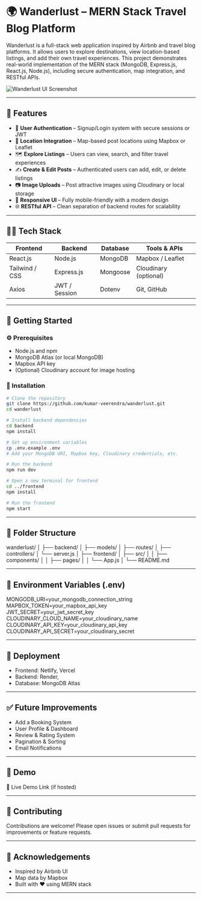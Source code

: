 # 🌍 Wanderlust – MERN Stack Travel Blog Platform

Wanderlust is a full-stack web application inspired by Airbnb and travel blog platforms. It allows users to explore destinations, view location-based listings, and add their own travel experiences. This project demonstrates real-world implementation of the MERN stack (MongoDB, Express.js, React.js, Node.js), including secure authentication, map integration, and RESTful APIs.

![Wanderlust UI Screenshot](https://your-screenshot-link-if-available.com)

---

## 🚀 Features

- 🔐 **User Authentication** – Signup/Login system with secure sessions or JWT
- 📌 **Location Integration** – Map-based post locations using Mapbox or Leaflet
- 🗺️ **Explore Listings** – Users can view, search, and filter travel experiences
- ✍️ **Create & Edit Posts** – Authenticated users can add, edit, or delete listings
- 📷 **Image Uploads** – Post attractive images using Cloudinary or local storage
- 📱 **Responsive UI** – Fully mobile-friendly with a modern design
- 🌐 **RESTful API** – Clean separation of backend routes for scalability

---

## 🧑‍💻 Tech Stack

| Frontend  | Backend       | Database | Tools & APIs           |
|-----------|---------------|----------|-------------------------|
| React.js  | Node.js       | MongoDB  | Mapbox / Leaflet        |
| Tailwind / CSS | Express.js | Mongoose | Cloudinary (optional)   |
| Axios     | JWT / Session | Dotenv   | Git, GitHub             |

---

## 🏁 Getting Started

### ⚙️ Prerequisites

- Node.js and npm
- MongoDB Atlas (or local MongoDB)
- Mapbox API key
- (Optional) Cloudinary account for image hosting

### 🔧 Installation

```bash
# Clone the repository
git clone https://github.com/kumar-veerendra/wanderlust.git
cd wanderlust

# Install backend dependencies
cd backend
npm install

# Set up environment variables
cp .env.example .env
# Add your MongoDB URI, Mapbox key, Cloudinary credentials, etc.

# Run the backend
npm run dev

# Open a new terminal for frontend
cd ../frontend
npm install

# Run the frontend
npm start
```

---

## 📁 Folder Structure
wanderlust/
│
├── backend/
│   ├── models/
│   ├── routes/
│   ├── controllers/
│   └── server.js
│
├── frontend/
│   ├── src/
│   │   ├── components/
│   │   ├── pages/
│   │   └── App.js
│
└── README.md

---

## 🔐 Environment Variables (.env)
MONGODB_URI=your_mongodb_connection_string
MAPBOX_TOKEN=your_mapbox_api_key
JWT_SECRET=your_jwt_secret_key
CLOUDINARY_CLOUD_NAME=your_cloudinary_name
CLOUDINARY_API_KEY=your_cloudinary_api_key
CLOUDINARY_API_SECRET=your_cloudinary_secret

---

## 🚀 Deployment
- Frontend: Netlify, Vercel
- Backend: Render, 
- Database: MongoDB Atlas

---

## ✅ Future Improvements
- Add a Booking System
- User Profile & Dashboard
- Review & Rating System
- Pagination & Sorting
- Email Notifications

---

## 📸 Demo
🔗 Live Demo Link (if hosted)

---

## 🤝 Contributing
Contributions are welcome! Please open issues or submit pull requests for improvements or feature requests.

---

## 🙌 Acknowledgements
- Inspired by Airbnb UI
- Map data by Mapbox
- Built with ❤️ using MERN stack

---

